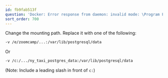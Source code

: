 ```yaml
---
id: fb9fab513f
question: 'Docker: Error response from daemon: invalid mode: \Program Files\Git\var\lib\postgresql\data.'
sort_order: 700
---
```


Change the mounting path. Replace it with one of the following:

```bash
-v /e/zoomcamp/...:/var/lib/postgresql/data
```
Or

```bash
-v /c:/.../ny_taxi_postgres_data:/var/lib/postgresql/data
```

(Note: Include a leading slash in front of `c:`)